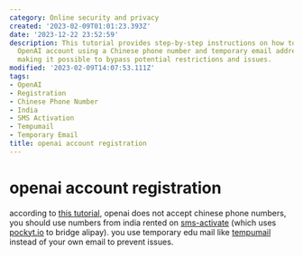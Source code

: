 ```yaml
---
category: Online security and privacy
created: '2023-02-09T01:01:23.393Z'
date: '2023-12-22 23:52:59'
description: This tutorial provides step-by-step instructions on how to create an
  OpenAI account using a Chinese phone number and temporary email addresses from Tempumail,
  making it possible to bypass potential restrictions and issues.
modified: '2023-02-09T14:07:53.111Z'
tags:
- OpenAI
- Registration
- Chinese Phone Number
- India
- SMS Activation
- Tempumail
- Temporary Email
title: openai account registration
---
```


# openai account registration

according to [this tutorial](https://www.modb.pro/db/573022), openai does not accept chinese phone numbers, you should use numbers from india rented on [sms-activate](https://sms-activate.org/) (which uses [pockyt.io](https://pockyt.io/) to bridge alipay). you use temporary edu mail like [tempumail](https://tempumail.com/mailbox) instead of your own email to prevent issues.
